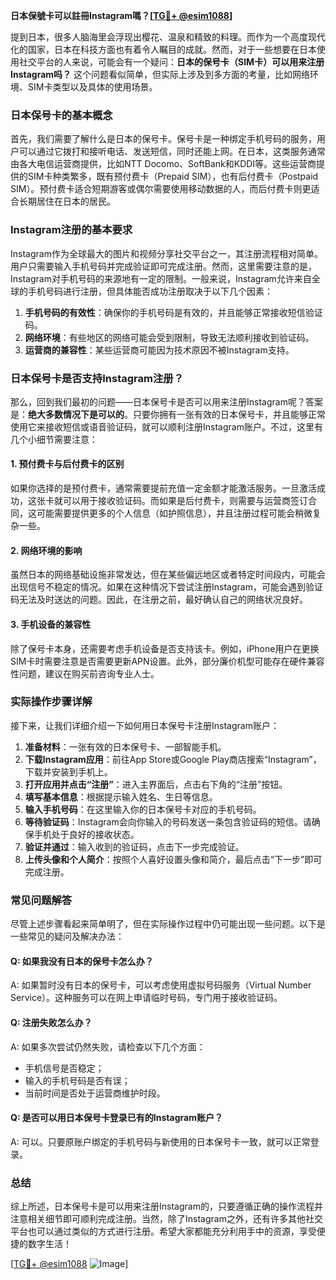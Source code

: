 **日本保號卡可以註冊Instagram嗎？[[TG💪+ @esim1088](https://t.me/s/esim1088)]**

提到日本，很多人脑海里会浮现出樱花、温泉和精致的料理。而作为一个高度现代化的国家，日本在科技方面也有着令人瞩目的成就。然而，对于一些想要在日本使用社交平台的人来说，可能会有一个疑问：**日本的保号卡（SIM卡）可以用来注册Instagram吗？** 这个问题看似简单，但实际上涉及到多方面的考量，比如网络环境、SIM卡类型以及具体的使用场景。

### 日本保号卡的基本概念

首先，我们需要了解什么是日本的保号卡。保号卡是一种绑定手机号码的服务，用户可以通过它拨打和接听电话、发送短信，同时还能上网。在日本，这类服务通常由各大电信运营商提供，比如NTT Docomo、SoftBank和KDDI等。这些运营商提供的SIM卡种类繁多，既有预付费卡（Prepaid SIM），也有后付费卡（Postpaid SIM）。预付费卡适合短期游客或偶尔需要使用移动数据的人，而后付费卡则更适合长期居住在日本的居民。

### Instagram注册的基本要求

Instagram作为全球最大的图片和视频分享社交平台之一，其注册流程相对简单。用户只需要输入手机号码并完成验证即可完成注册。然而，这里需要注意的是，Instagram对手机号码的来源地有一定的限制。一般来说，Instagram允许来自全球的手机号码进行注册，但具体能否成功注册取决于以下几个因素：

1. **手机号码的有效性**：确保你的手机号码是有效的，并且能够正常接收短信验证码。
2. **网络环境**：有些地区的网络可能会受到限制，导致无法顺利接收到验证码。
3. **运营商的兼容性**：某些运营商可能因为技术原因不被Instagram支持。

### 日本保号卡是否支持Instagram注册？

那么，回到我们最初的问题——日本保号卡是否可以用来注册Instagram呢？答案是：**绝大多数情况下是可以的**。只要你拥有一张有效的日本保号卡，并且能够正常使用它来接收短信或语音验证码，就可以顺利注册Instagram账户。不过，这里有几个小细节需要注意：

#### 1. 预付费卡与后付费卡的区别
如果你选择的是预付费卡，通常需要提前充值一定金额才能激活服务。一旦激活成功，这张卡就可以用于接收验证码。而如果是后付费卡，则需要与运营商签订合同，这可能需要提供更多的个人信息（如护照信息），并且注册过程可能会稍微复杂一些。

#### 2. 网络环境的影响
虽然日本的网络基础设施非常发达，但在某些偏远地区或者特定时间段内，可能会出现信号不稳定的情况。如果在这种情况下尝试注册Instagram，可能会遇到验证码无法及时送达的问题。因此，在注册之前，最好确认自己的网络状况良好。

#### 3. 手机设备的兼容性
除了保号卡本身，还需要考虑手机设备是否支持该卡。例如，iPhone用户在更换SIM卡时需要注意是否需要更新APN设置。此外，部分廉价机型可能存在硬件兼容性问题，建议在购买前咨询专业人士。

### 实际操作步骤详解

接下来，让我们详细介绍一下如何用日本保号卡注册Instagram账户：

1. **准备材料**：一张有效的日本保号卡、一部智能手机。
2. **下载Instagram应用**：前往App Store或Google Play商店搜索“Instagram”，下载并安装到手机上。
3. **打开应用并点击“注册”**：进入主界面后，点击右下角的“注册”按钮。
4. **填写基本信息**：根据提示输入姓名、生日等信息。
5. **输入手机号码**：在这里输入你的日本保号卡对应的手机号码。
6. **等待验证码**：Instagram会向你输入的号码发送一条包含验证码的短信。请确保手机处于良好的接收状态。
7. **验证并通过**：输入收到的验证码，点击下一步完成验证。
8. **上传头像和个人简介**：按照个人喜好设置头像和简介，最后点击“下一步”即可完成注册。

### 常见问题解答

尽管上述步骤看起来简单明了，但在实际操作过程中仍可能出现一些问题。以下是一些常见的疑问及解决办法：

#### Q: 如果我没有日本的保号卡怎么办？
A: 如果暂时没有日本的保号卡，可以考虑使用虚拟号码服务（Virtual Number Service）。这种服务可以在网上申请临时号码，专门用于接收验证码。

#### Q: 注册失败怎么办？
A: 如果多次尝试仍然失败，请检查以下几个方面：
- 手机信号是否稳定；
- 输入的手机号码是否有误；
- 当前时间是否处于运营商维护时段。

#### Q: 是否可以用日本保号卡登录已有的Instagram账户？
A: 可以。只要原账户绑定的手机号码与新使用的日本保号卡一致，就可以正常登录。

### 总结

综上所述，日本保号卡是可以用来注册Instagram的，只要遵循正确的操作流程并注意相关细节即可顺利完成注册。当然，除了Instagram之外，还有许多其他社交平台也可以通过类似的方式进行注册。希望大家都能充分利用手中的资源，享受便捷的数字生活！

[[TG💪+ @esim1088](https://t.me/s/esim1088) ![Image](https://i.postimg.cc/4NQfJmqS/Snipaste-2025-05-13-00-14-12.png)]
